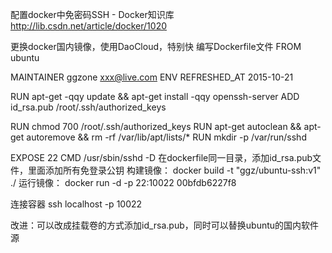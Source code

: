 

配置docker中免密码SSH - Docker知识库 http://lib.csdn.net/article/docker/1020

更换docker国内镜像，使用DaoCloud，特别快
编写Dockerfile文件
FROM ubuntu

MAINTAINER ggzone xxx@live.com
ENV REFRESHED_AT 2015-10-21

RUN apt-get -qqy update && apt-get install -qqy openssh-server
ADD id_rsa.pub /root/.ssh/authorized_keys

RUN chmod 700 /root/.ssh/authorized_keys
RUN apt-get autoclean && apt-get autoremove && rm -rf /var/lib/apt/lists/*
RUN mkdir -p /var/run/sshd

EXPOSE 22
CMD /usr/sbin/sshd -D
在dockerfile同一目录，添加id_rsa.pub文件，里面添加所有免登录公钥
构建镜像：
docker build -t "ggz/ubuntu-ssh:v1" ./
运行镜像：
docker run -d -p 22:10022 00bfdb6227f8
	
连接容器
ssh localhost -p 10022


改进：可以改成挂载卷的方式添加id_rsa.pub，同时可以替换ubuntu的国内软件源